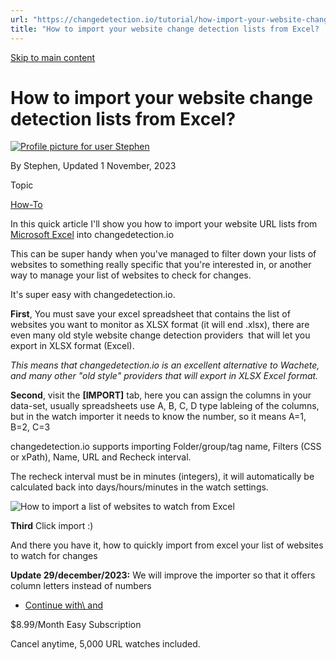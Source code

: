 ```yaml
---
url: "https://changedetection.io/tutorial/how-import-your-website-change-detection-lists-excel"
title: "How to import your website change detection lists from Excel? | changedetection.io"
---
```


[Skip to main content](https://changedetection.io/tutorial/how-import-your-website-change-detection-lists-excel#main-content)

# How to import your website change detection lists from Excel?

[![Profile picture for user Stephen](https://changedetection.io/sites/changedetection.io/files/styles/thumbnail/public/pictures/2023-08/stephen.png?itok=P4ZqxWgD)](https://changedetection.io/tech-writer/stephen)

By Stephen, Updated 1 November, 2023



Topic

[How-To](https://changedetection.io/topic/how)

In this quick article I'll show you how to import your website URL lists from [Microsoft Excel](https://www.microsoft.com/en-us/microsoft-365/excel) into changedetection.io

This can be super handy when you've managed to filter down your lists of websites to something really specific that you're interested in, or another way to manage your list of websites to check for changes.

It's super easy with changedetection.io.

**First**, You must save your excel spreadsheet that contains the list of websites you want to monitor as XLSX format (it will end .xlsx), there are even many old style website change detection providers  that will let you export in XLSX format (Excel).

_This means that changedetection.io is an excellent alternative to Wachete, and many other "old style" providers that will export in XLSX Excel format._

**Second**, visit the **\[IMPORT\]** tab, here you can assign the columns in your data-set, usually spreadsheets use A, B, C, D type lableing of the columns, but in the watch importer it needs to know the number, so it means A=1, B=2, C=3

changedetection.io supports importing Folder/group/tag name, Filters (CSS or xPath), Name, URL and Recheck interval.

The recheck interval must be in minutes (integers), it will automatically be calculated back into days/hours/minutes in the watch settings.

![How to import a list of websites to watch from Excel](https://changedetection.io/sites/changedetection.io/files/inline-images/image_26.png)

**Third** Click import :)

And there you have it, how to quickly import from excel your list of websites to watch for changes

**Update 29/december/2023:** We will improve the importer so that it offers column letters instead of numbers

- [Continue with\\
    and](https://changedetection.io/checkout)

$8.99/Month Easy Subscription


Cancel anytime, 5,000 URL watches included.